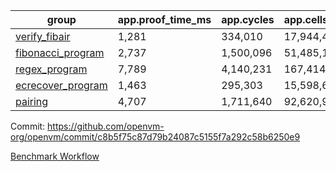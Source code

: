 | group | app.proof_time_ms | app.cycles | app.cells_used | leaf.proof_time_ms | leaf.cycles | leaf.cells_used |
| -- | -- | -- | -- | -- | -- | -- |
| [verify_fibair](https://github.com/openvm-org/openvm/blob/benchmark-results/benchmarks/verify_fibair-c8b5f75c87d79b24087c5155f7a292c58b6250e9.md) | 1,281 |  334,010 |  17,944,483 |- | - | - |
| [fibonacci_program](https://github.com/openvm-org/openvm/blob/benchmark-results/benchmarks/fibonacci-c8b5f75c87d79b24087c5155f7a292c58b6250e9.md) | 2,737 |  1,500,096 |  51,485,167 | 3,926 |  1,262,932 |  70,327,922 |
| [regex_program](https://github.com/openvm-org/openvm/blob/benchmark-results/benchmarks/regex-c8b5f75c87d79b24087c5155f7a292c58b6250e9.md) | 7,789 |  4,140,231 |  167,414,951 | 15,122 |  3,981,542 |  305,403,675 |
| [ecrecover_program](https://github.com/openvm-org/openvm/blob/benchmark-results/benchmarks/ecrecover-c8b5f75c87d79b24087c5155f7a292c58b6250e9.md) | 1,463 |  295,303 |  15,598,665 | 13,111 |  2,990,677 |  245,268,439 |
| [pairing](https://github.com/openvm-org/openvm/blob/benchmark-results/benchmarks/pairing-c8b5f75c87d79b24087c5155f7a292c58b6250e9.md) | 4,707 |  1,711,640 |  92,620,923 | 14,226 |  3,305,902 |  276,274,799 |


Commit: https://github.com/openvm-org/openvm/commit/c8b5f75c87d79b24087c5155f7a292c58b6250e9

[Benchmark Workflow](https://github.com/openvm-org/openvm/actions/runs/13977521432)
